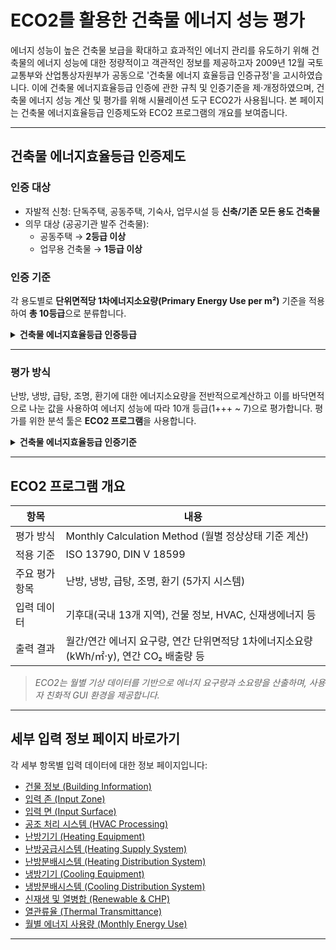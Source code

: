 # ECO2를 활용한 건축물 에너지 성능 평가
에너지 성능이 높은 건축물 보급을 확대하고 효과적인 에너지 관리를 유도하기 위해 건축물의 에너지 성능에 대한 정량적이고 객관적인 정보를 제공하고자 2009년 12월 국토교통부와 산업통상자원부가 공동으로 '건축물 에너지 효율등급 인증규정'을 고시하였습니다. 이에 건축물 에너지효율등급 인증에 관한 규칙 및 인증기준을 제·개정하였으며, 건축물 에너지 성능 계산 및 평가를 위해 시뮬레이션 도구 ECO2가 사용됩니다. 본 페이지는 건축물 에너지효율등급 인증제도와 ECO2 프로그램의 개요를 보여줍니다. 

---
## 건축물 에너지효율등급 인증제도

### 인증 대상
- 자발적 신청: 단독주택, 공동주택, 기숙사, 업무시설 등 **신축/기존 모든 용도 건축물**
- 의무 대상 (공공기관 발주 건축물):  
  - 공동주택 → **2등급 이상**  
  - 업무용 건축물 → **1등급 이상** 

### 인증 기준

각 용도별로 **단위면적당 1차에너지소요량(Primary Energy Use per m²)** 기준을 적용하여 **총 10등급**으로 분류합니다. 

<details>
<summary><strong>건축물 에너지효율등급 인증등급</strong></summary>

<br/>

<table>
  <thead>
    <tr>
      <th>등급</th>
      <th>주거용 (kWh/㎡·y)</th>
      <th>주거용 외 (kWh/㎡·y)</th>
    </tr>
  </thead>
  <tbody>
    <tr><td>1+++</td><td>60 미만</td><td>80 미만</td></tr>
    <tr><td>1++</td><td>60 이상 90 미만</td><td>80 이상 140 미만</td></tr>
    <tr><td>1+</td><td>90 이상 120 미만</td><td>140 이상 200 미만</td></tr>
    <tr><td>1</td><td>120 이상 150 미만</td><td>200 이상 260 미만</td></tr>
    <tr><td>2</td><td>150 이상 190 미만</td><td>260 이상 320 미만</td></tr>
    <tr><td>3</td><td>190 이상 230 미만</td><td>320 이상 380 미만</td></tr>
    <tr><td>4</td><td>230 이상 270 미만</td><td>380 이상 450 미만</td></tr>
    <tr><td>5</td><td>270 이상 320 미만</td><td>450 이상 520 미만</td></tr>
    <tr><td>6</td><td>320 이상 370 미만</td><td>520 이상 610 미만</td></tr>
    <tr><td>7</td><td>370 이상 420 미만</td><td>610 이상 700 미만</td></tr>
  </tbody>
</table>

<br/>

<ul>
  <li>※ 주거용 건축물: 단독주택 및 공동주택(기숙사 제외)</li>
  <li>※ 기준 초과 시 "등외" 처리</li>
  <li>※ 기준에는 용도별 보정계수 적용됨</li>
</ul>

</details>



---
### 평가 방식

난방, 냉방, 급탕, 조명, 환기에 대한 에너지소요량을 전반적으로계산하고 이를 바닥면적으로 나눈 값을 사용하여 에너지 성능에 따라 10개 등급(1+++ ~ 7)으로 평가합니다. 평가를 위한 분석 툴은 **ECO2 프로그램**을 사용합니다. 

<details>
<summary><strong>건축물 에너지효율등급 인증기준</strong></summary>

$$
\text{단위면적당 1차 에너지 소요량} =
\frac{\text{난방에너지소요량}}{\text{난방이 요구되는 공간의 바닥면적}} +
\frac{\text{냉방에너지소요량}}{\text{냉방이 요구되는 공간의 바닥면적}} +
\frac{\text{급탕에너지소요량}}{\text{급탕이 요구되는 공간의 바닥면적}} +
\frac{\text{조명에너지소요량}}{\text{조명이 요구되는 공간의 바닥면적}} +
\frac{\text{환기에너지소요량}}{\text{환기가 요구되는 공간의 바닥면적}}
$$

> ※ 냉방설비가 없는 주거용 건축물(단독주택 및 기숙사를 제외한 공동주택)의 경우 냉방 평가 항목 제외  
> ※ 단위면적당 1차에너지소요량 = 단위면적당 에너지소요량 $\times$ 1차에너지환산계수  

</details>

---

## ECO2 프로그램 개요

| 항목 | 내용 |
|------|------|
| 평가 방식 | Monthly Calculation Method (월별 정상상태 기준 계산) |
| 적용 기준 | ISO 13790, DIN V 18599 |
| 주요 평가 항목 | 난방, 냉방, 급탕, 조명, 환기 (5가지 시스템) |
| 입력 데이터 | 기후대(국내 13개 지역), 건물 정보, HVAC, 신재생에너지 등 |
| 출력 결과 | 월간/연간 에너지 요구량, 연간 단위면적당 1차에너지소요량(kWh/㎡·y), 연간 CO₂ 배출량 등 |

> *ECO2는 월별 기상 데이터를 기반으로 에너지 요구량과 소요량을 산출하며, 사용자 친화적 GUI 환경을 제공합니다.*

---



## 세부 입력 정보 페이지 바로가기

각 세부 항목별 입력 데이터에 대한 정보 페이지입니다:

- [건물 정보 (Building Information)](./01_building_info.md)
- [입력 존 (Input Zone)](./02_input_zone.md)
- [입력 면 (Input Surface)](./03_input_surface.md)
- [공조 처리 시스템 (HVAC Processing)](./04_hvac_processing.md)
- [난방기기 (Heating Equipment)](./05_heating_equip.md)
- [난방공급시스템 (Heating Supply System)](./06_heating_supply.md)
- [난방분배시스템 (Heating Distribution System)](./07_heating_distribution.md)
- [냉방기기 (Cooling Equipment)](./08_cooling_equip.md)
- [냉방분배시스템 (Cooling Distribution System)](./09_cooling_distribution.md)
- [신재생 및 열병합 (Renewable & CHP)](./10_renewable_chp.md)
- [열관류율 (Thermal Transmittance)](./11_thermal_transmittance.md)
- [월별 에너지 사용량 (Monthly Energy Use)](./12_monthly_energy_use.md)

---

> 
